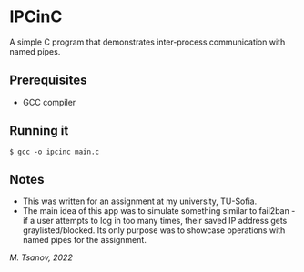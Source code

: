 # IPCinC
A simple C program that demonstrates inter-process communication with named pipes.

## Prerequisites
- GCC compiler

## Running it
```
$ gcc -o ipcinc main.c
```

## Notes
- This was written for an assignment at my university, TU-Sofia.
- The main idea of this app was to simulate something similar to fail2ban - if a user attempts to log in too many times, their saved IP address gets graylisted/blocked. Its only purpose was to showcase operations with named pipes for the assignment.

*M. Tsanov, 2022*
